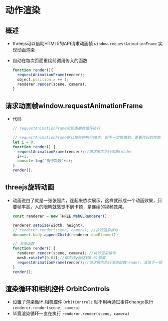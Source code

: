 # 动作渲染

## 概述

+ threejs可以借助HTML5的API请求动画帧 `window.requestAnimationFrame` 实现动画渲染
+ 自动在每次页面重绘前调用传入的函数

  ```js
  function render(){
    requestAnimationFrame(render);
    object.position.x += 1;
    renderer.render(scene, camera);
  }
  ```

## 请求动画帧window.requestAnimationFrame

+ 代码

  ```js
  // requestAnimationFrame实现周期性循环执行

  // requestAnimationFrame默认每秒钟执行60次，但不一定能做到，要看代码的性能
  let i = 0;
  function render() {
    requestAnimationFrame(render);//请求再次执行函数render
    i+=1;
    console.log('执行次数'+i);
  }
  render();
  ```

## threejs旋转动画

+ 动画说白了就是一张张照片，连起来依次展示，这样就形成一个动画效果，只要帧率高，人的眼睛就感觉不到卡顿，是连续的视频效果。

  ```js
  const renderer = new THREE.WebGLRenderer();

  renderer.setSize(width, height);
  // renderer.render(scene, camera); //执行渲染操作
  document.body.appendChild(renderer.domElement);

  // 渲染函数
  function render() {
    renderer.render(scene, camera); //执行渲染操作
    mesh.rotateY(0.01);//每次绕y轴旋转0.01弧度
    requestAnimationFrame(render);//请求再次执行渲染函数render，渲染下一帧
  }
  render();
  ```

## 渲染循环和相机控件 OrbitControls

+ 设置了渲染循环,相机控件 `OrbitControls` 就不用再通过事件change执行 `renderer.render(scene, camera)`
+ 毕竟渲染循环一直在执行 `renderer.render(scene, camera)`
